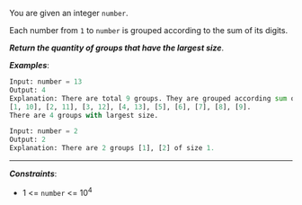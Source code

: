 You are given an integer `number`.

Each number from `1` to `number` is grouped according to the sum of its digits.

**_Return the quantity of groups that have the largest size_**.

**_Examples_**:
```python
Input: number = 13
Output: 4
Explanation: There are total 9 groups. They are grouped according sum of its digits of numbers from 1 to 13:
[1, 10], [2, 11], [3, 12], [4, 13], [5], [6], [7], [8], [9].
There are 4 groups with largest size.

Input: number = 2
Output: 2
Explanation: There are 2 groups [1], [2] of size 1.
```
---
**_Constraints_**:
- 1 <= `number` <= $10^4$